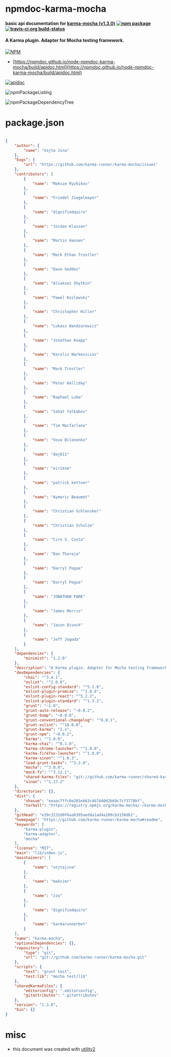 # npmdoc-karma-mocha

#### basic api documentation for  [karma-mocha (v1.3.0)](https://github.com/karma-runner/karma-mocha#readme)  [![npm package](https://img.shields.io/npm/v/npmdoc-karma-mocha.svg?style=flat-square)](https://www.npmjs.org/package/npmdoc-karma-mocha) [![travis-ci.org build-status](https://api.travis-ci.org/npmdoc/node-npmdoc-karma-mocha.svg)](https://travis-ci.org/npmdoc/node-npmdoc-karma-mocha)

#### A Karma plugin. Adapter for Mocha testing framework.

[![NPM](https://nodei.co/npm/karma-mocha.png?downloads=true&downloadRank=true&stars=true)](https://www.npmjs.com/package/karma-mocha)

- [https://npmdoc.github.io/node-npmdoc-karma-mocha/build/apidoc.html](https://npmdoc.github.io/node-npmdoc-karma-mocha/build/apidoc.html)

[![apidoc](https://npmdoc.github.io/node-npmdoc-karma-mocha/build/screenCapture.buildCi.browser.%252Ftmp%252Fbuild%252Fapidoc.html.png)](https://npmdoc.github.io/node-npmdoc-karma-mocha/build/apidoc.html)

![npmPackageListing](https://npmdoc.github.io/node-npmdoc-karma-mocha/build/screenCapture.npmPackageListing.svg)

![npmPackageDependencyTree](https://npmdoc.github.io/node-npmdoc-karma-mocha/build/screenCapture.npmPackageDependencyTree.svg)



# package.json

```json

{
    "author": {
        "name": "Vojta Jina"
    },
    "bugs": {
        "url": "https://github.com/karma-runner/karma-mocha/issues"
    },
    "contributors": [
        {
            "name": "Maksim Ryzhikov"
        },
        {
            "name": "Friedel Ziegelmayer"
        },
        {
            "name": "dignifiedquire"
        },
        {
            "name": "Jordan Klassen"
        },
        {
            "name": "Martin Hansen"
        },
        {
            "name": "Mark Ethan Trostler"
        },
        {
            "name": "Dave Geddes"
        },
        {
            "name": "Aliaksei Shytkin"
        },
        {
            "name": "Pawel Kozlowski"
        },
        {
            "name": "Christopher Hiller"
        },
        {
            "name": "Lukasz Bandzarewicz"
        },
        {
            "name": "Jonathan Knapp"
        },
        {
            "name": "Karolis Narkevicius"
        },
        {
            "name": "Mark Trostler"
        },
        {
            "name": "Peter Halliday"
        },
        {
            "name": "Raphael Luba"
        },
        {
            "name": "Sahat Yalkabov"
        },
        {
            "name": "Tim Macfarlane"
        },
        {
            "name": "Vova Bilonenko"
        },
        {
            "name": "dej611"
        },
        {
            "name": "eiriksm"
        },
        {
            "name": "patrick kettner"
        },
        {
            "name": "Aymeric Beaumet"
        },
        {
            "name": "Christian Schlensker"
        },
        {
            "name": "Christian Schulze"
        },
        {
            "name": "Ciro S. Costa"
        },
        {
            "name": "Dan Thareja"
        },
        {
            "name": "Darryl Pogue"
        },
        {
            "name": "Darryl Pogue"
        },
        {
            "name": "JONATHAN PARK"
        },
        {
            "name": "James Morris"
        },
        {
            "name": "Jason Divock"
        },
        {
            "name": "Jeff Jagoda"
        }
    ],
    "dependencies": {
        "minimist": "1.2.0"
    },
    "description": "A Karma plugin. Adapter for Mocha testing framework.",
    "devDependencies": {
        "chai": "^3.4.1",
        "eslint": "^2.0.0",
        "eslint-config-standard": "^5.1.0",
        "eslint-plugin-promise": "^1.0.8",
        "eslint-plugin-react": "^5.2.2",
        "eslint-plugin-standard": "^1.3.2",
        "grunt": "~1.0",
        "grunt-auto-release": "~0.0.2",
        "grunt-bump": "~0.8.0",
        "grunt-conventional-changelog": "^6.0.1",
        "grunt-eslint": "^18.0.0",
        "grunt-karma": "2.x",
        "grunt-npm": "~0.0.2",
        "karma": "^1.0.0",
        "karma-chai": "^0.1.0",
        "karma-chrome-launcher": "^1.0.0",
        "karma-firefox-launcher": "^1.0.0",
        "karma-sinon": "^1.0.3",
        "load-grunt-tasks": "^3.2.0",
        "mocha": "^3.0.0",
        "mock-fs": "^3.12.1",
        "shared-karma-files": "git://github.com/karma-runner/shared-karma-files.git#82ae8d02",
        "sinon": "^1.17.2"
    },
    "directories": {},
    "dist": {
        "shasum": "eeaac7ffc0e201eb63c467440d2b69c7cf3778bf",
        "tarball": "https://registry.npmjs.org/karma-mocha/-/karma-mocha-1.3.0.tgz"
    },
    "gitHead": "e39c3232d0f6aa8395aedda1ad4a109cb3150db1",
    "homepage": "https://github.com/karma-runner/karma-mocha#readme",
    "keywords": [
        "karma-plugin",
        "karma-adapter",
        "mocha"
    ],
    "license": "MIT",
    "main": "lib/index.js",
    "maintainers": [
        {
            "name": "vojtajina"
        },
        {
            "name": "maksimr"
        },
        {
            "name": "zzo"
        },
        {
            "name": "dignifiedquire"
        },
        {
            "name": "karmarunnerbot"
        }
    ],
    "name": "karma-mocha",
    "optionalDependencies": {},
    "repository": {
        "type": "git",
        "url": "git://github.com/karma-runner/karma-mocha.git"
    },
    "scripts": {
        "test": "grunt test",
        "test:lib": "mocha test/lib"
    },
    "sharedKarmaFiles": {
        "editorconfig": ".editorconfig",
        "gitattributes": ".gitattributes"
    },
    "version": "1.3.0",
    "bin": {}
}
```



# misc
- this document was created with [utility2](https://github.com/kaizhu256/node-utility2)
